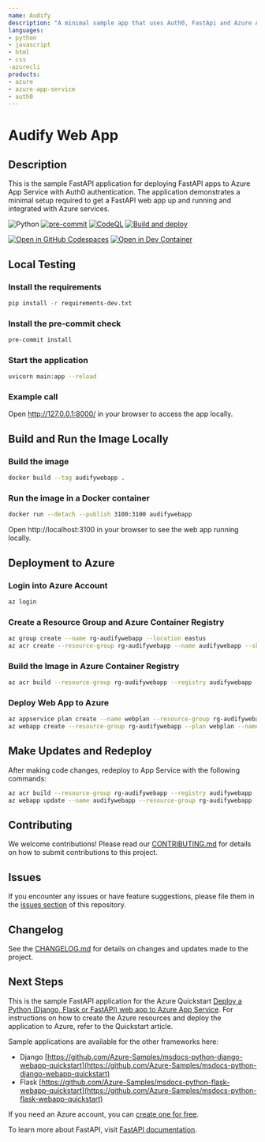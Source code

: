```yaml
---
name: Audify
description: "A minimal sample app that uses Auth0, FastApi and Azure App Services"
languages:
- python
- javascript
- html
- css
-azurecli
products:
- azure
- azure-app-service
- auth0
---
```


# Audify Web App

## Description
This is the sample FastAPI application for deploying FastAPI apps to Azure App Service with Auth0 authentication. The application demonstrates a minimal setup required to get a FastAPI web app up and running and integrated with Azure services.

![Python](https://img.shields.io/badge/python-3.9+-blue)
[![pre-commit](https://github.com/timkrebs9/AudifyApp/actions/workflows/pre-commit.yml/badge.svg)](https://github.com/timkrebs9/AudifyApp/actions/workflows/pre-commit.yml)
[![CodeQL](https://github.com/timkrebs9/AudifyApp/actions/workflows/codeql.yml/badge.svg)](https://github.com/timkrebs9/AudifyApp/actions/workflows/codeql.yml)
[![Build and deploy](https://github.com/timkrebs9/AudifyApp/actions/workflows/main_audifywebapp.yml/badge.svg)](https://github.com/timkrebs9/AudifyApp/actions/workflows/main_audifywebapp.yml)

[![Open in GitHub Codespaces](https://img.shields.io/static/v1?style=for-the-badge&label=GitHub+Codespaces&message=Open&color=brightgreen&logo=github)](https://codespaces.new/timkrebs9/AudifyApp)
[![Open in Dev Container](https://img.shields.io/static/v1?style=for-the-badge&label=Dev+Containers&message=Open&color=blue&logo=visualstudiocode)](https://vscode.dev/redirect?url=vscode://ms-vscode-remote.remote-containers/cloneInVolume?url=https://github.com/timkrebs9/AudifyApp)

## Local Testing

### Install the requirements
```bash
pip install -r requirements-dev.txt
```

### Install the pre-commit check
```bash
pre-commit install
```

### Start the application
```bash
uvicorn main:app --reload
```

### Example call
Open http://127.0.0.1:8000/ in your browser to access the app locally.

## Build and Run the Image Locally

### Build the image
```bash
docker build --tag audifywebapp .
```

### Run the image in a Docker container
```bash
docker run --detach --publish 3100:3100 audifywebapp
```
Open http://localhost:3100 in your browser to see the web app running locally.

## Deployment to Azure

### Login into Azure Account
```bash
az login
```

### Create a Resource Group and Azure Container Registry
```bash
az group create --name rg-audifywebapp --location eastus
az acr create --resource-group rg-audifywebapp --name audifywebapp --sku Basic --admin-enabled true
```

### Build the Image in Azure Container Registry
```bash
az acr build --resource-group rg-audifywebapp --registry audifywebapp --image audifywebapp:latest .
```

### Deploy Web App to Azure
```bash
az appservice plan create --name webplan --resource-group rg-audifywebapp --sku B1 --is-linux
az webapp create --resource-group rg-audifywebapp --plan webplan --name audifywebapp --deployment-container-image-name audifywebapp.azurecr.io/audifywebapp:latest
```

## Make Updates and Redeploy
After making code changes, redeploy to App Service with the following commands:
```bash
az acr build --resource-group rg-audifywebapp --registry audifywebapp --image audifywebapp:latest .
az webapp update --name audifywebapp --resource-group rg-audifywebapp --docker-registry-server-password <$ACR_PASSWORD> --deployment-container-image-name audifywebapp.azurecr.io/audifywebapp:latest
```

## Contributing
We welcome contributions! Please read our [CONTRIBUTING.md](CONTRIBUTING.md) for details on how to submit contributions to this project.

## Issues
If you encounter any issues or have feature suggestions, please file them in the [issues section](https://github.com/timkrebs9/AudifyApp/issues) of this repository.

## Changelog
See the [CHANGELOG.md](CHANGELOG.md) for details on changes and updates made to the project.

## Next Steps

This is the sample FastAPI application for the Azure Quickstart [Deploy a Python (Django, Flask or FastAPI) web app to Azure App Service](https://docs.microsoft.com/en-us/azure/app-service/quickstart-python). For instructions on how to create the Azure resources and deploy the application to Azure, refer to the Quickstart article.

Sample applications are available for the other frameworks here:
- Django [https://github.com/Azure-Samples/msdocs-python-django-webapp-quickstart](https://github.com/Azure-Samples/msdocs-python-django-webapp-quickstart)
- Flask [https://github.com/Azure-Samples/msdocs-python-flask-webapp-quickstart](https://github.com/Azure-Samples/msdocs-python-flask-webapp-quickstart)

If you need an Azure account, you can [create one for free](https://azure.microsoft.com/en-us/free/).


To learn more about FastAPI, visit [FastAPI documentation](https://fastapi.tiangolo.com/).
